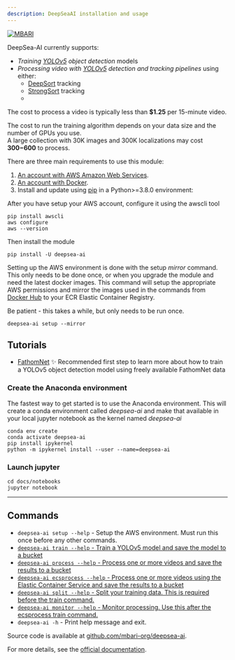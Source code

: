 ```yaml
---
description: DeepSeaAI installation and usage
---
```

[![MBARI](https://www.mbari.org/wp-content/uploads/2014/11/logo-mbari-3b.png)](http://www.mbari.org) 

DeepSea-AI currently supports:

 - *Training [YOLOv5](http://github.com/ultralytics/yolov5) object detection* models
 - *Processing video with [YOLOv5](http://github.com/ultralytics/yolov5) detection and tracking pipelines* using either:
     * [DeepSort](https://github.com/mikel-brostrom/Yolov5_DeepSort_Pytorch) tracking
     * [StrongSort](https://github.com/mikel-brostrom/Yolov5_StrongSORT_OSNet) tracking
     * 
The cost to process a video is typically less than **$1.25** per 15-minute video.

The cost to run the training algorithm depends on your data size and the number of GPUs you use.  
A large collection with 30K images and 300K localizations may cost **$300-$600** to process.

There are three main requirements to use this module:

1.  [An account with AWS Amazon Web Services](https://aws.amazon.com).
2.  [An account with Docker](http://docker.com).
3.  Install and update using [pip](https://pip.pypa.io/en/stable/getting-started/) in a Python>=3.8.0 environment:

After you have setup your AWS account, configure it using the awscli tool  

```
pip install awscli
aws configure
aws --version
```

Then install the module

```shell
pip install -U deepsea-ai
```

Setting up the AWS environment is done with the setup *mirror* command.  This only needs to be done once, or when you upgrade
the module and need the latest docker images.   This command will setup the appropriate AWS permissions and mirror the images used in the commands
from [Docker Hub](https://hub.docker.com) to your ECR Elastic Container Registry. 

Be patient - this takes a while, but only needs to be run once.

```shell
deepsea-ai setup --mirror
```

## Tutorials

* [FathomNet](notebooks/fathomnet_train.ipynb) ✨ Recommended first step to learn more about how to train a YOLOv5 object detection model using freely available FathomNet data

### Create the Anaconda environment

The fastest way to get started is to use the Anaconda environment.  This will create a conda environment called *deepsea-ai* and make that available in your local jupyter notebook as the kernel named *deepsea-ai*

```shell
conda env create 
conda activate deepsea-ai
pip install ipykernel
python -m ipykernel install --user --name=deepsea-ai
```

### Launch jupyter

```
cd docs/notebooks
jupyter notebook
```

---

## Commands

* `deepsea-ai setup --help` - Setup the AWS environment. Must run this once before any other commands.
* [`deepsea-ai train --help` - Train a YOLOv5 model and save the model to a bucket](commands/train.md)
* [`deepsea-ai process --help` - Process one or more videos and save the results to  a bucket](commands/process.md)
* [`deepsea-ai ecsprocess --help` - Process one or more videos using the Elastic Container Service and save the results to a bucket](commands/process.md)
* [`deepsea-ai split --help` - Split your training data. This is required before the train command.](data.md) 
* [`deepsea-ai monitor --help` - Monitor processing. Use this after the ecsprocess train command.](commands/monitor.md) 
* `deepsea-ai -h` - Print help message and exit.
 
Source code is available at [github.com/mbari-org/deepsea-ai](https://github.com/mbari-org/deepsea-ai/).
  
For more details, see the [official documentation](http://docs.mbari.org/deepsea-ai/install).

